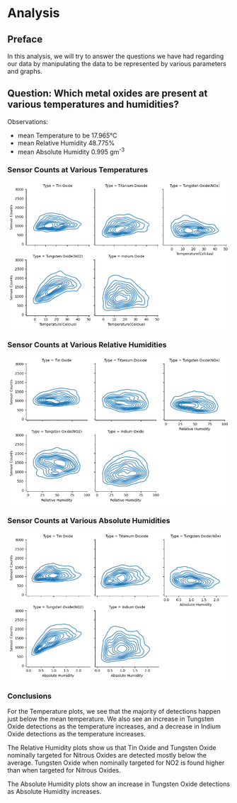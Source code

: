 # Analysis

## Preface

In this analysis, we will try to answer the questions we have had regarding our data by manipulating the data 
to be represented by various parameters and graphs.

## Question: Which metal oxides are present at various temperatures and humidities?

Observations:
- mean Temperature to be 17.965&deg;C
- mean Relative Humidity 48.775%
- mean Absolute Humidity 0.995 gm<sup>-3</sup>

### Sensor Counts at Various Temperatures

![density plot temperature](images/Temps.png)

### Sensor Counts at Various Relative Humidities

![density plot rel. humid](images/RHs.png)

### Sensor Counts at Various Absolute Humidities

![density plot abs. humid](images/AHs.png)

### Conclusions

For the Temperature plots, we see that the majority of detections happen just below the mean temperature. 
We also see an increase in Tungsten Oxide detections as the temperature increases, 
and a decrease in Indium Oxide detections as the temperature increases.  

The Relative Humidity plots show us that Tin Oxide and Tungsten Oxide nominally targeted for Nitrous Oxides are detected mostly below the average.
 Tungsten Oxide when nominally targeted for NO2 is found higher than when targeted for Nitrous Oxides.  
 
 The Absolute Humidity plots show an increase in Tungsten Oxide detections as Absolute Humidity increases.

